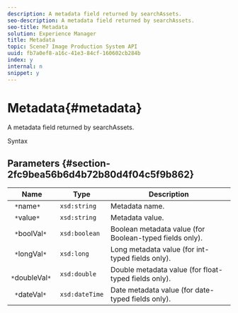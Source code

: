 ```yaml
---
description: A metadata field returned by searchAssets.
seo-description: A metadata field returned by searchAssets.
seo-title: Metadata
solution: Experience Manager
title: Metadata
topic: Scene7 Image Production System API
uuid: fb7a0ef8-a16c-41e3-84cf-160602cb284b
index: y
internal: n
snippet: y
---
```


# Metadata{#metadata}

A metadata field returned by searchAssets.

 Syntax 

## Parameters {#section-2fc9bea56b6d4b72b80d4f04c5f9b862}

|  Name  | Type  | Description  |
|---|---|---|
|  ` *`name`*`  | `xsd:string`  | Metadata name.  |
|  ` *`value`*`  | `xsd:string`  | Metadata value.  |
|  ` *`boolVal`*`  | `xsd:boolean`  | Boolean metadata value (for Boolean-typed fields only).  |
|  ` *`longVal`*`  | `xsd:long`  | Long metadata value (for int-typed fields only).  |
|  ` *`doubleVal`*`  | `xsd:double`  | Double metadata value (for float-typed fields only).  |
|  ` *`dateVal`*`  | `xsd:dateTime`  | Date metadata value (for date-typed fields only).  |

